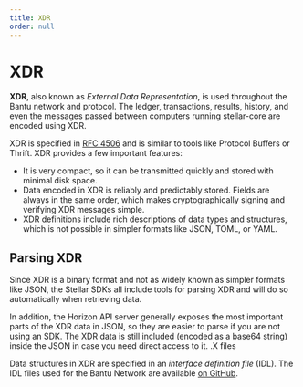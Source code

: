```yaml
---
title: XDR
order: null
---
```


# XDR

**XDR**, also known as _External Data Representation_, is used throughout the Bantu network and protocol. The ledger, transactions, results, history, and even the messages passed between computers running stellar-core are encoded using XDR.

XDR is specified in [RFC 4506](http://tools.ietf.org/html/rfc4506.html) and is similar to tools like Protocol Buffers or Thrift. XDR provides a few important features:

* It is very compact, so it can be transmitted quickly and stored with minimal disk space.
* Data encoded in XDR is reliably and predictably stored. Fields are always in the same order, which makes cryptographically signing and verifying XDR messages simple.
* XDR definitions include rich descriptions of data types and structures, which is not possible in simpler formats like JSON, TOML, or YAML.

## Parsing XDR

Since XDR is a binary format and not as widely known as simpler formats like JSON, the Stellar SDKs all include tools for parsing XDR and will do so automatically when retrieving data.

In addition, the Horizon API server generally exposes the most important parts of the XDR data in JSON, so they are easier to parse if you are not using an SDK. The XDR data is still included \(encoded as a base64 string\) inside the JSON in case you need direct access to it. .X files

Data structures in XDR are specified in an _interface definition file_ \(IDL\). The IDL files used for the Bantu Network are available [on GitHub](https://github.com/stellar/stellar-core/tree/master/src/xdr).


